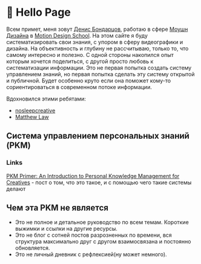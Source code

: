 # 👋 Hello Page
Всем примет, меня зовут [Денис Бондарцов](https://www.facebook.com/zimoby/), работаю в сфере [Моушн Дизайна](https://vimeo.com/manage/248455672/general) в [Motion Design School](https://motiondesign.school/). На этом сайте я буду систематизировать свои знания, с упором в сферу видеографики и дизайна. На объективность и глубину не рассчитываю, только то, что самому интересно и полезно. С одной стороны накопился опыт которым хочется поделиться, с другой просто любовь к систематизации информации. Это не первая попытка создать систему управлением знаний, но первая попытка сделать эту систему открытой и публичной. Будет особенно круто если она поможет кому-то сориентироваться в современном потоке информации.

Вдохновился этими ребятами:

* [nosleepcreative](https://docs.nosleepcreative.com/)
* [Matthew Law](https://bitbucket.org/foughtthelaw/_creative-resources/src/master/)

## Система управлением персональных знаний (PKM)
### Links
[PKM Primer: An Introduction to Personal Knowledge Management for Creatives](https://thesweetsetup.com/pkm-intro-for-creatives/) - пост о том, что это такое, и с помощью чего такие системы делают

## Чем эта PKM не является

* Это не полное и детальное руководство по всем темам. Короткие выжимки и ссылки на другие ресурсы.
* Это не блог с сотней постов разрозненных по времени, вся структура максимально друг с другом взаимосвязана и постоянно обновляется.
* Это не личный дневник с рефлексией(ну может немного).